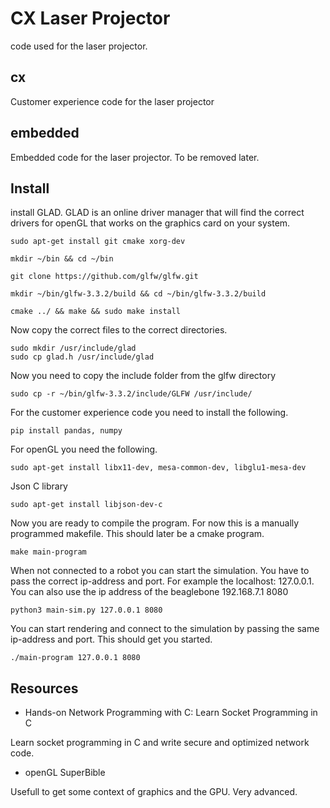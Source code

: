 # CX Laser Projector

code used for the laser projector.

## cx
Customer experience code for the laser projector

## embedded
Embedded code for the laser projector. To be removed later.

## Install

install GLAD. GLAD is an online driver manager that will find the correct drivers for openGL that works on the graphics card on your system.

```
sudo apt-get install git cmake xorg-dev
```
```
mkdir ~/bin && cd ~/bin
```
```
git clone https://github.com/glfw/glfw.git
```
```
mkdir ~/bin/glfw-3.3.2/build && cd ~/bin/glfw-3.3.2/build
```
```
cmake ../ && make && sudo make install
```
Now copy the correct files to the correct directories.
```
sudo mkdir /usr/include/glad
sudo cp glad.h /usr/include/glad
```
Now you need to copy the include folder from the glfw directory
```
sudo cp -r ~/bin/glfw-3.3.2/include/GLFW /usr/include/
```
For the customer experience code you need to install the following.
```
pip install pandas, numpy
```
For openGL you need the following.
```
sudo apt-get install libx11-dev, mesa-common-dev, libglu1-mesa-dev
```
Json C library
```
sudo apt-get install libjson-dev-c
```
Now you are ready to compile the program. For now this is a manually programmed makefile. This should later be a cmake program.
```
make main-program
```
When not connected to a robot you can start the simulation. You have to pass the correct ip-address and port. For example the localhost: 127.0.0.1. You can also use the ip address of the beaglebone 192.168.7.1 8080
```
python3 main-sim.py 127.0.0.1 8080
```
You can start rendering and connect to the simulation by passing the same ip-address and port. This should get you started.
```
./main-program 127.0.0.1 8080
```
## Resources
* Hands-on Network Programming with C: Learn Socket Programming in C

Learn socket programming in C and write secure and optimized network code.

* openGL SuperBible

Usefull to get some context of graphics and the GPU. Very advanced.
